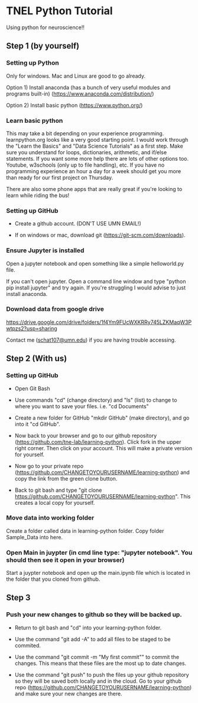 # TNEL Python Tutorial

Using python for neuroscience!! 

## Step 1 (by yourself)
### Setting up Python
Only for windows. Mac and Linux are good to go already.

Option 1) Install anaconda (has a bunch of very useful modules and programs built-in) (https://www.anaconda.com/distribution/)

Option 2) Install basic python (https://www.python.org/)

### Learn basic python
This may take a bit depending on your experience programming. learnpython.org looks like a very good starting point. I would work through the "Learn the Basics" and "Data Science Tutorials" as a first step. Make sure you understand for loops, dictionaries, arithmetic, and if/else statements. If you want some more help there are lots of other options too. Youtube, w3schools (only up to file handling), etc. If you have no programming experience an hour a day for a week should get you more than ready for our first project on Thursday.

There are also some phone apps that are really great if you're looking to learn while riding the bus!

### Setting up GitHub
- Create a github account. (DON'T USE UMN EMAIL!)

- If on windows or mac, download git (https://git-scm.com/downloads).

### Ensure Jupyter is installed
Open a jupyter notebook and open something like a simple helloworld.py file.

If you can't open jupyter. Open a command line window and type "python pip install jupyter" and try again. If you're struggling I would advise to just install anaconda.

### Download data from google drive
https://drive.google.com/drive/folders/1f4Ym9FUcWXKRRy745LZKMaqW3Pwtpzs2?usp=sharing

Contact me (schat107@umn.edu) if you are having trouble accessing.

## Step 2 (With us)
### Setting up GitHub
- Open Git Bash

- Use commands "cd" (change directory) and "ls" (list) to change to where you want to save your files. i.e. "cd Documents"

- Create a new folder for GitHub "mkdir GitHub" (make directory), and go into it "cd GitHub".

- Now back to your browser and go to our github repository (https://github.com/tne-lab/learning-python). Click fork in the upper right corner. Then click on your account. This will make a private version for yourself.

- Now go to your private repo (https://github.com/CHANGETOYOURUSERNAME/learning-python) and copy the link from the green clone button.

- Back to git bash and type "git clone https://github.com/CHANGETOYOURUSERNAME/learning-python". This creates a local copy for yourself.

### Move data into working folder
Create a folder called data in learning-python folder. Copy folder Sample_Data into here.

### Open Main in juypter (in cmd line type: "jupyter notebook".  You should then see it open in your browser)
Start a juypter notebook and open up the main.ipynb file which is located in the folder that you cloned from github.

## Step 3
### Push your new changes to github so they will be backed up.
- Return to git bash and "cd" into your learning-python folder.

- Use the command "git add -A" to add all files to be staged to be commited.

- Use the command "git commit -m "My first commit"" to commit the changes. This means that these files are the most up to date changes.

- Use the command "git push" to push the files up your github repository so they will be saved both locally and in the cloud. Go to your github repo (https://github.com/CHANGETOYOURUSERNAME/learning-python) and make sure your new changes are there.
